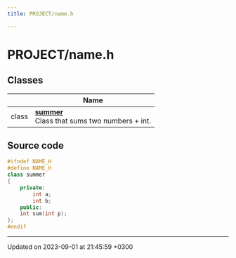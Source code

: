 ```yaml
---
title: PROJECT/name.h

---
```


# PROJECT/name.h



## Classes

|                | Name           |
| -------------- | -------------- |
| class | **[summer](Classes/classsummer.md)** <br>Class that sums two numbers + int.  |




## Source code

```cpp
#ifndef NAME_H
#define NAME_H
class summer
{
    private:
        int a;
        int b;
    public:
    int sum(int p);
};
#endif
```


-------------------------------

Updated on 2023-09-01 at 21:45:59 +0300
